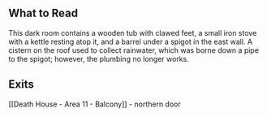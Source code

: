 ## What to Read
This dark room contains a wooden tub with clawed feet, a small iron stove with a kettle resting atop it, and a bar­rel under a spigot in the east wall. A cistern on the roof used to collect rainwater, which was borne down a pipe to the spigot; however, the plumbing no longer works.

## Exits
[[Death House - Area 11 - Balcony]] - northern door